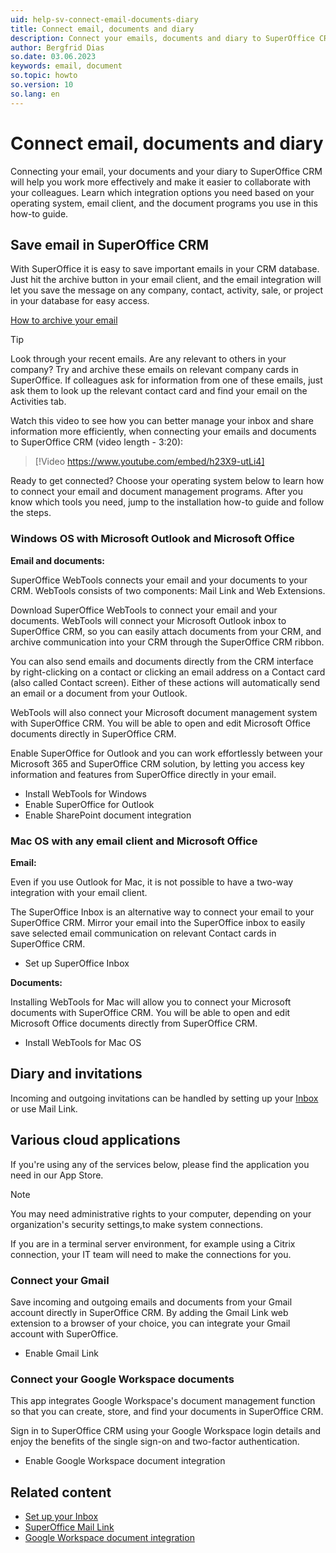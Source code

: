 ```yaml
---
uid: help-sv-connect-email-documents-diary
title: Connect email, documents and diary
description: Connect your emails, documents and diary to SuperOffice CRM.
author: Bergfrid Dias
so.date: 03.06.2023
keywords: email, document
so.topic: howto
so.version: 10
so.lang: en
---
```


# Connect email, documents and diary

Connecting your email, your documents and your diary to SuperOffice CRM will help you work more effectively and make it easier to collaborate with your colleagues. Learn which integration options you need based on your operating system, email client, and the document programs you use in this how-to guide.

## Save email in SuperOffice CRM

With SuperOffice it is easy to save important emails in your CRM database. Just hit the archive button in your email client, and the email integration will let you save the message on any company, contact, activity, sale, or project in your database for easy access.

[How to archive your email][1]

> [!TIP]
> Look through your recent emails. Are any relevant to others in your company? Try and archive these emails on relevant company cards in SuperOffice. If colleagues ask for information from one of these emails, just ask them to look up the relevant contact card and find your email on the Activities tab.

Watch this video to see how you can better manage your inbox and share information more efficiently, when connecting your emails and documents to SuperOffice CRM (video length - 3:20):

<!-- markdownlint-disable-next-line MD034 DOCSMD007 -->
> [!Video https://www.youtube.com/embed/h23X9-utLi4]

Ready to get connected? Choose your operating system below to learn how to connect your email and document management programs. After you know which tools you need, jump to the installation how-to guide and follow the steps.

### Windows OS with Microsoft Outlook and Microsoft Office

**Email and documents:**

SuperOffice WebTools connects your email and your documents to your CRM. WebTools consists of two components: Mail Link and Web Extensions.

Download SuperOffice WebTools to connect your email and your documents. WebTools will connect your Microsoft Outlook inbox to SuperOffice CRM, so you can easily attach documents from your CRM, and archive communication into your CRM through the SuperOffice CRM ribbon.

You can also send emails and documents directly from the CRM interface by right-clicking on a contact or clicking an email address on a Contact card (also called Contact screen). Either of these actions will automatically send an email or a document from your Outlook.

WebTools will also connect your Microsoft document management system with SuperOffice CRM. You will be able to open and edit Microsoft Office documents directly in SuperOffice CRM.

Enable SuperOffice for Outlook and you can work effortlessly between your Microsoft 365 and SuperOffice CRM solution, by letting you access key information and features from SuperOffice directly in your email.

* Install WebTools for Windows
* Enable SuperOffice for Outlook
* Enable SharePoint document integration

### Mac OS with any email client and Microsoft Office

**Email:**

Even if you use Outlook for Mac, it is not possible to have a two-way integration with your email client.

The SuperOffice Inbox is an alternative way to connect your email to your SuperOffice CRM. Mirror your email into the SuperOffice inbox to easily save selected email communication on relevant Contact cards in SuperOffice CRM.

* Set up SuperOffice Inbox

**Documents:**

Installing WebTools for Mac will allow you to connect your Microsoft documents with SuperOffice CRM. You will be able to open and edit Microsoft Office documents directly from SuperOffice CRM.

* Install WebTools for Mac OS

## Diary and invitations

Incoming and outgoing invitations can be handled by setting up your [Inbox][4] or use Mail Link.

## Various cloud applications

If you're using any of the services below, please find the application you need in our App Store.

> [!NOTE]
> You may need administrative rights to your computer, depending on your organization's security settings,to make system connections.
>
> If you are in a terminal server environment, for example using a Citrix connection, your IT team will need to make the connections for you.

### Connect your Gmail

Save incoming and outgoing emails and documents from your Gmail account directly in SuperOffice CRM. By adding the Gmail Link web extension to a browser of your choice, you can integrate your Gmail account with SuperOffice.

* Enable Gmail Link

### Connect your Google Workspace documents

This app integrates Google Workspace's document management function so that you can create, store, and find your documents in SuperOffice CRM.

Sign in to SuperOffice CRM using your Google Workspace login details and enjoy the benefits of the single sign-on and two-factor authentication.

* Enable Google Workspace document integration

## Related content

* [Set up your Inbox][4]
* [SuperOffice Mail Link][2]
* [Google Workspace document integration][3]

<!-- Referenced links -->
[1]: ../../email/inbox/learn/archive.md
[2]: ../../email/mail-link/index.md
[3]: ../../document/cloud/g-suite/index.md
[4]: ../../email/inbox/learn/index.md

<!-- Referenced images -->

